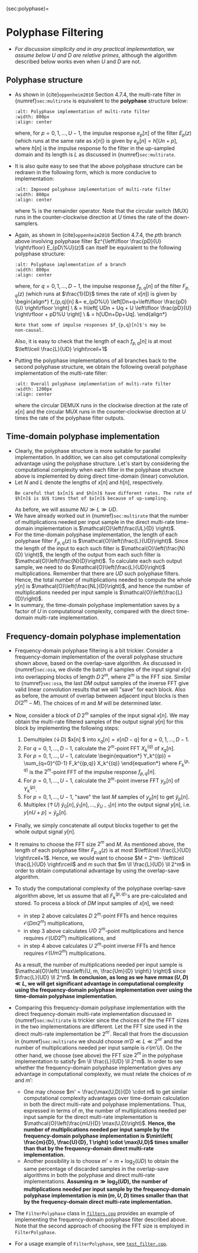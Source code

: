 (sec:polyphase)=
# Polyphase Filtering 

* *For discussion simplicity and in any practical implementation, we
  assume below $U$ and $D$ are relative primes*, although the
  algorithm described below works even when $U$ and $D$ are not.

## Polyphase structure
* As shown in {cite}`oppenheim2010` Section 4.7.4, the multi-rate
  filter in {numref}`sec:multirate` is equivalent to the
  **polyphase** structure below:
  ```{image} ../figures/polyphase.jpg
  :alt: Polyphase implementation of multi-rate filter
  :width: 800px
  :align: center
  ``` 
  where, for $p=0,1, \ldots, U-1$, the impulse response $e_p[n]$ of
  the filter $E_p(z)$ (which runs at the same rate as $x[n]$) is
  given by $e_p[n] = h[Un+p]$, where $h[n]$ is the impulse response fo
  the filter in the up-sampled domain and its length is $L$ as
  discussed in {numref}`sec:multirate`.

* It is also quite easy to see that the above polyphase structure can
  be redrawn in the following form, which is more conducive to
  implementation:
  ```{image} ../figures/polyphase_imp.jpg
  :alt: Impoved polyphase implementation of multi-rate filter
  :width: 800px
  :align: center
  ``` 
  where $\%$ is the remainder operator. Note that the circular switch 
  (MUX) runs in the counter-clockwise direction at $U$ times the 
  rate of the down-samplers.

* Again, as shown in {cite}`oppenheim2010` Section 4.7.4, the $p$th
  branch above involving polyphase filter $z^{\left\lfloor
  \frac{pD}{U} \right\rfloor} E_{pD\%U}(z)$ can itself be
  equivalent to the following polyphase structure:
  ```{image} ../figures/polyphase_branch.jpg
  :alt: Polyphase implementation of a branch
  :width: 800px
  :align: center
  ``` 
  where, for $q=0,1, \ldots, D-1$, the impulse response 
  $f_{p,q}[n]$ of the filter $F_{p,q}(z)$ (which runs at $\frac{1}{D}$ times
  the rate of $x[n]$) is given by
  \begin{align*}
  f_{p,q}[n] 
  &= e_{pD\%U} \left[Dn+q+\left\lfloor \frac{pD}{U} \right\rfloor \right]  \\
  & = h\left[ UDn + Uq + U \left\lfloor \frac{pD}{U} \right\rfloor + pD\%U \right] \\
  & = h[UDn+Dp+Uq].
  \end{align*}
  ```{caution}
  Note that some of impulse responses $f_{p,q}[n]$'s may be
  non-causal.
  ```
  Also, it is easy to check that the length of each $f_{p,q}[n]$ is at
  most $\left\lceil \frac{L}{UD} \right\rceil+1$

* Putting the polyphase implementations of all branches back to the
  second polyphase structure, we obtain the following overall
  polyphase implementation of the multi-rate filter:
  ```{image} ../figures/polyphase_overall.jpg
  :alt: Overall polyphase implementation of multi-rate filter
  :width: 1200px
  :align: center
  ``` 
  where the circular DEMUX runs in the clockwise direction at the rate
  of $x[n]$ and the circular MUX runs in the counter-clockwise direction
  at $U$ times the rate of the polyphase filter outputs.

## Time-domain polyphase implementation
* Clearly, the polyphase structure is more suitable for parallel
  implementation. In addition, we can also get computational
  complexity advantage using the polyphase structure. Let's start by
  considering the computational complexity when each filter in the
  polyphase structure above is implemented by doing direct time-domain
  (linear) convolution.
* Let $N$ and $L$ denote the lengths of $x[n]$ and $h[n]$,
  respectively. 
  ```{caution}
  Be careful that $x[n]$ and $h[n]$ have different rates. The rate of
  $h[n]$ is $U$ times that of $x[n]$ because of up-sampling.
  ```
  As before, we will assume $NU \gg L \gg UD$.
* We have already worked out in {numref}`sec:multirate` that the
  number of multiplications needed per input sample in the direct
  multi-rate time-domain implementation is
  $\mathcal{O}\left(\frac{UL}{D} \right)$.
* For the time-domain polyphase implementation, the length of each
  polyphase filter $F_{p,q}(z)$ is
  $\mathcal{O}\left(\frac{L}{UD}\right)$. Since the length of the
  input to each such filter is $\mathcal{O}\left(\frac{N}{D} \right)$,
  the length of the output from each such filter is
  $\mathcal{O}\left(\frac{N}{D}\right)$. To calculate each such output
  sample, we need to do $\mathcal{O}\left(\frac{L}{UD}\right)$
  multiplications. Remember that there are $UD$ such polyphase
  filters.  Hence, the total number of multiplications needed to
  compute the whole $y[n]$ is $\mathcal{O}\left(\frac{NL}{D}\right)$,
  and hence the number of multiplications needed per input sample is
  $\mathcal{O}\left(\frac{L}{D}\right)$.
* In summary, the time-domain polyphase implementation saves by a
  factor of $U$ in computational complexity, compared with the direct
  time-domain multi-rate implementation.

## Frequency-domain polyphase implementation
* Frequency-domain polyphase filtering is a bit trickier. Consider a
  frequency-domain implementation of the overall polyphase structure
  shown above, based on the overlap-save algorithm. As discussed in
  {numref}`sec:osa`, we divide the batch of samples of the input signal
  $x[n]$ into overlapping blocks of length $D\, 2^m$, where $2^m$ is
  the FFT size. Similar to {numref}`sec:osa`, the last $DM$ output
  samples of the inverse FFT give valid linear convolution results
  that we will "save" for each block. Also as before, the amount of
  overlap between adjacent input blocks is then $D(2^m-M)$. The
  choices of $m$ and $M$ will be determined later.
* Now, consider a block of $D\,2^m$ samples of the input signal
  $x[n]$. We may obtain the multi-rate filtered samples of the
  output signal $y[n]$ for this block by implementing the following steps:
  1. Demultiplex ($\downarrow\! D$) $x[n] $ into $x_q[n] = x[nD-q]$ for $q=0,1,\ldots,D-1$.
  1. For $q=0,1,\ldots,D-1$, calculate the $2^m$-point FFT $X_k^{(q)}$ of $x_q[n]$.
  1. For $p=0,1,\ldots,U-1$, calculate 
      \begin{equation*}
      Y_k^{(p)} = \sum_{q=0}^{D-1} F_k^{(p,q)} X_k^{(q)}
      \end{equation*}
      where $F_k^{(p,q)}$ is the $2^m$-point FFT of the impulse response $f_{p,q}[n]$.
  1. For $p=0,1,\ldots,U-1$, calculate the $2^m$-point inverse FFT $y_p[n]$ of $Y_k^{(p)}$.
  1. For $p=0,1,\ldots,U-1$, "save" the last $M$ samples of $y_p[n]$ to get $\tilde y_p[n]$. 
  1. Multiplex ($\uparrow\! U$) $\tilde y_0[n], \tilde y_1[n], \ldots, \tilde y_{U-1}[n]$
      into the output signal $y[n]$, i.e. $y[n U + p] = \tilde y_p[n]$.
  
* Finally, we simply concatenate all output blocks together to get the
  whole output signal $y[n]$.

* It remains to choose the FFT size $2^m$ and $M$. As mentioned above,
  the length of each polyphase filter $F_{p,q}(z)$ is at most 
  $\left\lceil \frac{L}{UD} \right\rceil+1$. Hence, we would want to choose
  $M = 2^m- \left\lceil \frac{L}{UD} \right\rceil$ and $m$ such that 
  $m \ll \frac{L}{UD} \ll 2^m$ in order to obtain computational advantage
  by using the overlap-save algorithm. 

* To study the computational complexity of the polyphase overlap-save
  algorithm above, let us assume that all $F_k^{(p,q)}$'s are
  pre-calculated and stored. To process a block of $DM$ input samples
  of $x[n]$, we need:
  - in step 2 above calculates $D \ 2^m$-point FFTs and hence requires
     $\mathcal{O}(D m 2^m)$ multiplications, 
  - in step 3 above calculates $U\!D \  2^m$-point multiplications and 
     hence requires $\mathcal{O}(UD2^m)$ multiplications, and
  - in step 4 above calculates $U \ 2^m$-point inverse FFTs and hence
     requires $\mathcal{O}(U m 2^m)$ multiplications.
  
  As a result, the number of multiplications needed per input sample
  is $\mathcal{O}\left( \max\left\{U, m, \frac{Um}{D} \right\}
  \right)$ since $\frac{L}{UD} \ll 2^m$. **In conclusion, as long as we
  have $m \max(U,D) \ll L$, we will get significant advantage in 
  computational complexity using
  the frequency-domain polyphase implementation over using the
  time-domain polyphase implementation.**

* Comparing this frequency-domain polyphase implementation with the
  direct frequency-domain multi-rate implementation discussed in
  {numref}`sec:multirate` is trickier since the choices of the the FFT
  sizes in the two implementations are different. Let the FFT size
  used in the direct multi-rate implementation be $2^{m'}$. Recall
  that from the discussion in {numref}`sec:multirate` we should choose
  $m'D \ll L\ll 2^{m'}$ and the number of multiplications needed per
  input sample is $\mathcal{O}(m' U)$. On the other hand, we choose
  (see above) the FFT size $2^m$ in the polyphase implementation to
  satisfy $m \ll \frac{L}{UD} \ll 2^m$. In order to see whether the
  frequency-domain polyphase implementation gives any advantage in
  computational complexity, we must relate the choices of $m$ and
  $m'$:
  - One may choose $m' = \frac{\max(U,D)}{D} \cdot m$ to get similar
    computational complexity advantages over time-domain calculation in
    both the direct multi-rate and polyphase implementations. Thus,
    expressed in terms of $m$, the number of multiplications needed
    per input sample for the direct multi-rate implementation is
    $\mathcal{O}\left(\frac{mU}{D} \max(U,D)\right)$. **Hence,
    the number of multiplications needed per input sample by the
    frequency-domain polyphase implementation is $\min\left(
    \frac{m}{D}, \frac{U}{D}, 1 \right) \cdot \max(U,D)$ times smaller
    than that by the frequency-domain direct multi-rate
    implementation.** 
  - Another possibility is to choose $m' = m + \log_2 (UD)$ to obtain
    the same percentage of discarded samples in the overlap-save
    algorithms in both the polyphase and direct multi-rate
    implementations. **Assuming $m \gg \log_2 (UD)$, the number of
    multiplications needed per input sample by the frequency-domain
    polyphase implementation is $\min\left( m, U, D \right)$ times
    smaller than that by the frequency-domain direct multi-rate
    implementation.**

* The `FilterPolyphase` class in [`filters.cpp`](code:filters_cpp)
    provides an example of implementing the frequency-domain polyphase
    filter described above. Note that the second approach of choosing
    the FFT size is employed in `FilterPolyphase`.
* For a usage example of `FilterPolyphase`, see
  [`test_filter.cpp`](code:test_filters).

